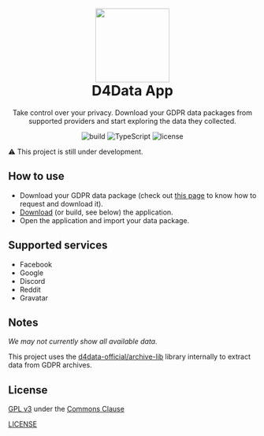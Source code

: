 <h1 align="center">
  <img src="https://avatars.githubusercontent.com/u/68558871" width="150px"/><br/>
  D4Data App
</h1>

<p align="center">Take control over your privacy. Download your GDPR data packages from supported providers and start exploring the data they collected.</p>

<p align="center">
  <img src="https://img.shields.io/github/workflow/status/d4data-official/d4data-app/Test%20Build?style=for-the-badge" alt="build"/>
  <img src="https://img.shields.io/badge/TypeScript-007ACC?style=for-the-badge&logo=typescript&logoColor=white" alt="TypeScript" />
  <img src="https://img.shields.io/badge/LICENSE-GPL_v3_(Commons_Clause)-2ea44f?style=for-the-badge" alt="license" />
</p>

⚠ This project is still under development.

## How to use

* Download your GDPR data package (check out [this page](https://docs.d4data.org/docs/user-docs/guides/index) to know how to request and download it).
* [Download](https://github.com/d4data-official/d4data-app/releases) (or build, see below) the application.
* Open the application and import your data package.

## Supported services

- Facebook
- Google
- Discord
- Reddit
- Gravatar

## Notes

*We may not currently show all available data.*

This project uses the [d4data-official/archive-lib](https://github.com/d4data-official/archive-lib) library internally to extract data from GDPR archives.

## License

[GPL v3](https://www.gnu.org/licenses/gpl-3.0.html) under the [Commons Clause](https://commonsclause.com/)

[LICENSE](https://github.com/d4data-official/d4data-app/LICENSE.md)
